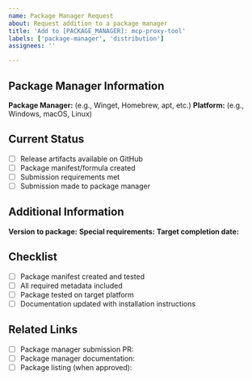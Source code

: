 ```yaml
---
name: Package Manager Request
about: Request addition to a package manager
title: 'Add to [PACKAGE_MANAGER]: mcp-proxy-tool'
labels: ['package-manager', 'distribution']
assignees: ''

---
```


## Package Manager Information

**Package Manager:** (e.g., Winget, Homebrew, apt, etc.)
**Platform:** (e.g., Windows, macOS, Linux)

## Current Status

- [ ] Release artifacts available on GitHub
- [ ] Package manifest/formula created
- [ ] Submission requirements met
- [ ] Submission made to package manager

## Additional Information

**Version to package:** 
**Special requirements:** 
**Target completion date:** 

## Checklist

- [ ] Package manifest created and tested
- [ ] All required metadata included
- [ ] Package tested on target platform
- [ ] Documentation updated with installation instructions

## Related Links

- [ ] Package manager submission PR: 
- [ ] Package manager documentation: 
- [ ] Package listing (when approved): 
